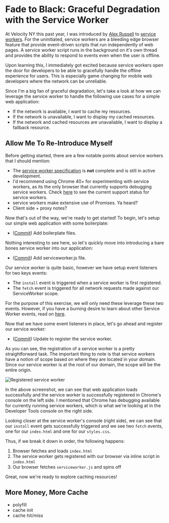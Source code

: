 # Fade to Black: Graceful Degradation with the Service Worker

At Velocity NY this past year, I was introduced by [Alex Russell][2] to
[service workers][1]. For the uninitiated, service workers are a bleeding edge
browser feature that provide event-driven scripts that run independently of web
pages. A service worker script runs in the background on it's own thread
and provides the ability to respond to events even when the user is offline.

Upon learning this, I immediately got excited because service workers open the
door for developers to be able to gracefully handle the offline experience for
users. This is especially game changing for mobile web developers where the
network can be unreliable.

Since I'm a big fan of graceful degradation, let's take a look at how we can
leverage the service worker to handle the following use cases for a simple
web application:

- If the network is available, I want to cache my resources.
- If the network is unavailable, I want to display my cached resources.
- If the network and cached resources are unavailable, I want to display a
  fallback resource.

## Allow Me To Re-Introduce Myself

Before getting started, there are a few notable points about service workers
that I should mention:

- The [service worker specification][7] is **not** complete and is still in
  active development.
- I'd recommend using Chrome 40+ for experimenting with service workers, as its
  the only browser that currently supports debugging service workers. Check
  [here][8] to see the current support status for service workers.
- service workers make extensive use of Promises. Ya heard?
- Client side + proxy notes?

Now that's out of the way, we're ready to get started! To begin, let's setup our
simple web application with some boilerplate:

- ([Commit][100]) Add boilerplate files.

Nothing interesting to see here, so let's quickly move into introducing a
bare bones service worker into our application:

- ([Commit][101]) Add serviceworker.js file.

Our service worker is quite basic, however we have setup event listeners for
two keys events:

- The `install` event is triggered when a service worker is first registered.
- The `fetch` event is triggered for all network requests made against our
  ServiceWorker scope.

For the purpose of this exercise, we will only need these leverage these two
events. However, if you have a burning desire to learn about other Service
Worker events, read on [here][13].

Now that we have some event listeners in place, let's go ahead and register our
service worker:

- ([Commit][102]) Update to register the service worker.

As you can see, the registration of a service worker is a pretty straightforward
task. The important thing to note is that service workers have a notion of scope
based on where they are located in your domain. Since our service worker is at
the root of our domain, the scope will be the entire origin.

![Registered service worker](https://raw.githubusercontent.com/danriti/moleskine/master/serviceworker-intro/images/03.png)

In the above screenshot, we can see that web application loads successfully and
the service worker is successfully registered in Chrome's console on the
left side. I mentioned that Chrome has debugging available for currently
running service workers, which is what we're looking at in the Developer Tools
console on the right side.

Looking closer at the service worker's console (right side), we can see that
our `install` event gets successfully triggered and we see two `fetch` events,
one for our `index.html` and one for our `styles.css`.

Thus, if we break it down in order, the following happens:

1. Browser fetches and loads `index.html`
2. The service worker gets registered with our browser via inline script in
   `index.html`
3. Our browser fetches `serviceworker.js` and spins off

Great, now we're ready to explore caching resources!

## More Money, More Cache

- polyfill
- cache init
- cache hit/miss


[1]: http://velocityconf.com/velocityny2014/public/schedule/detail/35821
[2]: https://twitter.com/slightlylate
[3]: https://slightlyoff.github.io/ServiceWorker/spec/service_worker/index.html
[4]: http://www.html5rocks.com/en/tutorials/service-worker/introduction/
[5]: https://github.com/GoogleChrome/samples/tree/gh-pages/service-worker
[6]: https://github.com/slightlyoff/ServiceWorker/blob/master/explainer.md
[7]: https://github.com/slightlyoff/ServiceWorker
[8]: https://jakearchibald.github.io/isserviceworkerready/
[9]: https://github.com/w3c-webmob/ServiceWorkersDemos
[13]: https://slightlyoff.github.io/ServiceWorker/spec/service_worker/index.html#execution-context-events

[100]: https://github.com/danriti/fade-to-black/commit/3b58eba256c9b934b10197cbd75590cd2dcc2965
[101]: https://github.com/danriti/fade-to-black/commit/fc62151178da550bfcd0032cbe10449c9e8b20dd
[102]: https://github.com/danriti/fade-to-black/commit/992b80a7b4f383e50173f7f70298f52cd7f8f5e1
